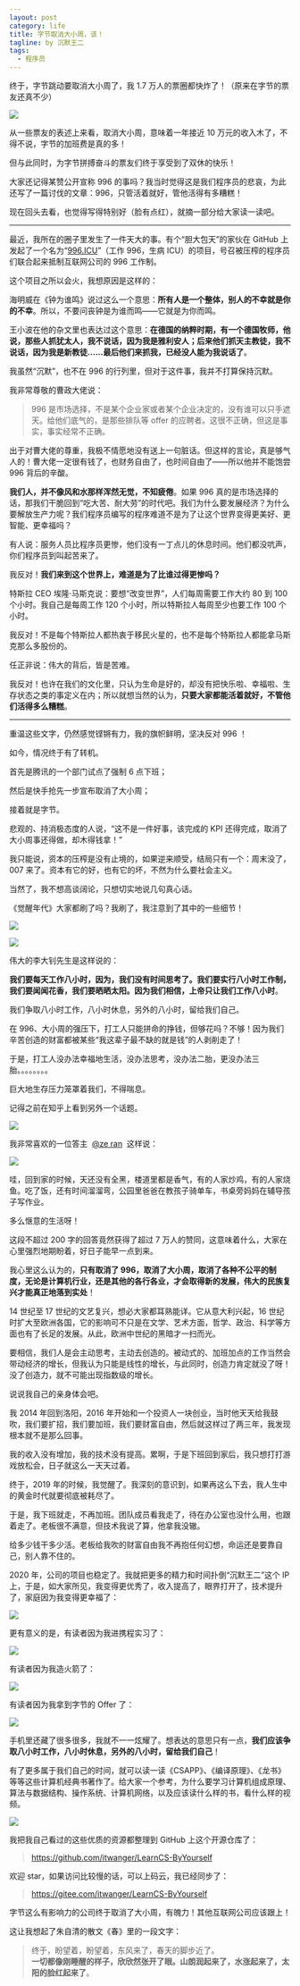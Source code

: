 ```yaml
---
layout: post
category: life
title: 字节取消大小周，该！
tagline: by 沉默王二
tags: 
  - 程序员
---
```


终于，字节跳动要取消大小周了，我 1.7 万人的票圈都快炸了！（原来在字节的票友还真不少）

<!--more-->



![](http://www.itwanger.com/assets/images/2021/07/zijie-01.png)

从一些票友的表述上来看，取消大小周，意味着一年接近 10 万元的收入木了，不得不说，字节的加班费是真的多！

但与此同时，为字节拼搏奋斗的票友们终于享受到了双休的快乐！

大家还记得某赞公开宣称 996 的事吗？我当时觉得这是我们程序员的悲哀，为此还写了一篇讨伐的文章：996，只管活着就好，管他活得有多糟糕！

现在回头去看，也觉得写得特别好（脸有点红），就摘一部分给大家读一读吧。

--------

最近，我所在的圈子里发生了一件天大的事。有个“胆大包天”的家伙在 GitHub 上发起了一个名为“[996.ICU](https://link.zhihu.com/?target=https%3A//996.icu/%23/zh_CN)”（工作 996，生病 ICU）的项目，号召被压榨的程序员们联合起来抵制互联网公司的 996 工作制。

这个项目之所以会火，我想原因是这样的：

海明威在《钟为谁鸣》说过这么一个意思：**所有人是一个整体，别人的不幸就是你的不幸**。所以，不要问丧钟是为谁而鸣——它就是为你而鸣。

王小波在他的杂文里也表达过这个意思：**在德国的纳粹时期，有一个德国牧师，他说，那些人抓犹太人，我不说话，因为我是雅利安人；后来他们抓天主教徒，我不说话，因为我是新教徒……最后他们来抓我，已经没人能为我说话了**。

我虽然“沉默”，也不在 996 的行列里，但对于这件事，我并不打算保持沉默。

我非常尊敬的曹政大佬说：

> 996 是市场选择，不是某个企业家或者某个企业决定的，没有谁可以只手遮天。给他们底气的，是那些排队等 offer 的应聘者。这很不正确，但这是事实，事实经常不正确。

出于对曹大佬的尊重，我极不情愿地没有送上一句脏话。但这样的言论，真是够气人的！曹大佬一定很有钱了，也财务自由了，也时间自由了——所以他并不能饱尝 996 背后的辛酸。

**我们人，并不像风和水那样浑然无觉，不知疲倦**。如果 996 真的是市场选择的话，那我们干脆回到“吃大苦、耐大劳”的时代吧。我们为什么要发展经济？为什么要解放生产力呢？我们程序员编写的程序难道不是为了让这个世界变得更美好、更智能、更幸福吗？

有人说：服务人员比程序员更惨，他们没有一丁点儿的休息时间。他们都没吭声，你们程序员到叫起苦来了。

我反对！**我们来到这个世界上，难道是为了比谁过得更惨吗？**

特斯拉 CEO 埃隆·马斯克说：要想“改变世界”，人们每周需要工作大约 80 到 100 个小时。我自己是每周工作 120 个小时，所以特斯拉人每周至少也要工作 100 个小时。

我反对！不是每个特斯拉人都热衷于移民火星的，也不是每个特斯拉人都能拿马斯克那么多股份的。

任正非说：伟大的背后，皆是苦难。

我反对！也许在我们的文化里，只认为生命是好的，却没有把快乐啦、幸福啦、生存状态之类的事定义在内；所以就想当然的认为，**只要大家都能活着就好，不管他们活得多么糟糕**。

-------

重温这些文字，仍然感觉铿锵有力，我的旗帜鲜明，坚决反对 996 ！

如今，情况终于有了转机。

首先是腾讯的一个部门试点了强制 6 点下班；

然后是快手抢先一步宣布取消了大小周；

接着就是字节。

悲观的、持消极态度的人说，“这不是一件好事，该完成的 KPI 还得完成，取消了大小周事还得做，却木得钱拿！”

我只能说，资本的压榨是没有止境的，如果逆来顺受，结局只有一个：周末没了，007 来了。资本有它的好，也有它的坏，不然为什么要社会主义。

当然了，我不想高谈阔论，只想切实地说几句真心话。

《觉醒年代》大家都刷了吗？我刷了，我注意到了其中的一些细节！

![](http://www.itwanger.com/assets/images/2021/07/zijie-02.png)

![](http://www.itwanger.com/assets/images/2021/07/zijie-03.png)

伟大的李大钊先生是这样说的：

**我们要每天工作八小时，因为，我们没有时间思考了。我们要实行八小时工作制，我们要闻闻花香，我们要晒晒太阳。因为我们相信，上帝只让我们工作八小时**。

我们争取八小时工作，八小时休息，另外的八小时，留给我们自己。

在 996、大小周的强压下，打工人只能拼命的挣钱，但够花吗？不够！因为我们辛苦创造的财富都被某些“我这辈子最不缺的就是钱”的人剥削走了！

于是，打工人没办法幸福地生活，没办法思考，没办法二胎，更没办法三胎。。。。。。。。

巨大地生存压力笼罩着我们，不得喘息。

记得之前在知乎上看到另外一个话题。

![](http://www.itwanger.com/assets/images/2021/07/zijie-04.png)

我非常喜欢的一位答主  [@ze ran](https://www.zhihu.com/people/13ba78a859eaf6b9a5b27c5c56ee8419)  这样说：

![](http://www.itwanger.com/assets/images/2021/07/zijie-05.png)

哇，回到家的时候，天还没有全黑，楼道里都是香气，有的人家炒鸡，有的人家烧鱼。吃了饭，还有时间溜溜弯，公园里爸爸在教孩子骑单车，书桌旁妈妈在辅导孩子写作业。

多么惬意的生活呀！

这段不超过 200 字的回答竟然获得了超过 7 万人的赞同，这意味着什么，大家在心里强烈地期盼着，好日子能早一点到来。

我心里这么认为的，**只有取消了 996，取消了大小周，取消了各种不公平的制度，无论是计算机行业，还是其他的各行各业，才会取得新的发展，伟大的民族复兴才能真正地落到实处**！

14 世纪至 17 世纪的文艺复兴，想必大家都耳熟能详。它从意大利兴起，16 世纪时扩大至欧洲各国，它的影响可不只是在文学、艺术方面，哲学、政治、科学等方面也有了长足的发展。从此，欧洲中世纪的黑暗才一扫而光。

要相信，我们人是会主动思考，主动去创造的。被动式的、加班加点的工作当然会带动经济的增长，但我认为只能是线性的增长，与此同时，创造力肯定就没了呀！没了创造力，就不可能出现指数级的增长。

说说我自己的亲身体会吧。

我 2014 年回到洛阳，2016 年开始和一个投资人一块创业，当时他天天给我鼓吹，我们要扩招，我们要加班，我们要财富自由，然后就这样过了两三年，我发现根本就不是那么回事。

我的收入没有增加，我的技术没有提高。累啊，于是下班回到家后，我只想打打游戏放松会，日子就这么一天天过着。

终于，2019 年的时候，我觉醒了。我深刻的意识到，如果再这么下去，我人生中的黄金时代就要彻底被耗尽了。

于是，我下班就走，不再加班。团队成员看我走了，待在办公室也没什么用，也跟着走了。老板很不满意，但技术我说了算，他拿我没辙。

给多少钱干多少活。老板给我吹的财富自由我不再抱任何幻想，命运还是要靠自己，别人靠不住的。

2020 年，公司的项目也稳定了。我就把更多的精力和时间扑倒“沉默王二”这个 IP 上，于是，如大家所见，我变得更优秀了，收入提高了，眼界打开了，技术提升了，家庭因为我变得更幸福了：

![](http://www.itwanger.com/assets/images/2021/07/zijie-06.png)


更有意义的是，有读者因为我进携程实习了：

![](http://www.itwanger.com/assets/images/2021/07/zijie-07.png)

有读者因为我造火箭了：

![](http://www.itwanger.com/assets/images/2021/07/zijie-08.png)


有读者因为我拿到字节的 Offer 了：

![](http://www.itwanger.com/assets/images/2021/07/zijie-09.png)

手机里还藏了很多很多，我就不一一炫耀了。想表达的意思只有一点，**我们应该争取八小时工作，八小时休息，另外的八小时，留给我们自己**！

有了更多属于我们自己的时间，就可以读一读《CSAPP》、《编译原理》、《龙书》等等这些计算机经典书著作了。给大家一个参考，为什么要学习计算机组成原理、算法与数据结构、操作系统、计算机网络，以及应该读什么样的书，看什么样的视频。

![](http://www.itwanger.com/assets/images/2021/07/zijie-10.png)

我把我自己看过的这些优质的资源都整理到 GitHub 上这个开源仓库了：

>https://github.com/itwanger/LearnCS-ByYourself

欢迎 star，如果访问比较慢的话，可以上码云，我已经同步了：

>https://gitee.com/itwanger/LearnCS-ByYourself

字节这么有影响力的公司终于取消了大小周，有魄力！其他互联网公司应该跟上！

这让我想起了朱自清的散文《春》里的一段文字：

>终于，盼望着，盼望着，东风来了，春天的脚步近了。<br>
>**一切都像刚睡醒的样子，欣欣然张开了眼。山朗润起来了，水涨起来了，太阳的脸红起来了**。
